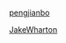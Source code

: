 [pengjianbo](https://github.com/pengjianbo)

[JakeWharton](https://github.com/JakeWharton)

[]()

[]()

[]()

[]()

[]()

[]()

[]()

[]()

[]()

[]()

[]()

[]()